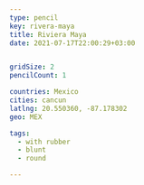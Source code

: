 ```yaml
---
type: pencil
key: rivera-maya
title: Riviera Maya
date: 2021-07-17T22:00:29+03:00


gridSize: 2
pencilCount: 1

countries: Mexico
cities: cancun
latlng: 20.550360, -87.178302
geo: MEX

tags:
  - with rubber
  - blunt
  - round

---
```


